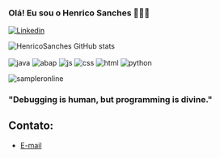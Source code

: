 
### Olá! Eu sou o Henrico Sanches 🙋🏻‍♂️

[![Linkedin](https://img.shields.io/badge/LinkedIn-0077B5?style=for-the-badge&logo=linkedin&logoColor=white)](https://www.linkedin.com/in/henrico-sanches-8841682b5/)


![HenricoSanches GitHub stats](https://github-readme-stats.vercel.app/api?username=henricosanches&show_icons=true&theme=dark)


<div style="display: inline_block">
  <img align=center alt="java" src="https://img.shields.io/badge/Java-ED8B00?style=for-the-badge&logo=openjdk&logoColor=white">
  <img align=center alt="abap" src="https://img.shields.io/badge/ABAP-0FAAFF?style=for-the-badge&logo=sap&logoColor=white">
  <img align=center alt="js" src="https://img.shields.io/badge/JavaScript-F7DF1E?style=for-the-badge&logo=javascript&logoColor=black">
  <img align=center alt="css" src="https://img.shields.io/badge/CSS-239120?&style=for-the-badge&logo=css3&logoColor=white">
  <img align=center alt="html" src="https://img.shields.io/badge/HTML-239120?style=for-the-badge&logo=html5&logoColor=white">
  <img align=center alt="python" src="https://img.shields.io/badge/Python-3776AB?style=for-the-badge&logo=python&logoColor=white"><br/>
   
  ![sampleronline](https://github.com/user-attachments/assets/de7438bb-0312-447d-84cf-7f8b651dbc43)

 
   
  

  ### "Debugging is human, but programming is divine."
  
  ## Contato:
  - [E-mail](henricosanches242@gmail.com)
